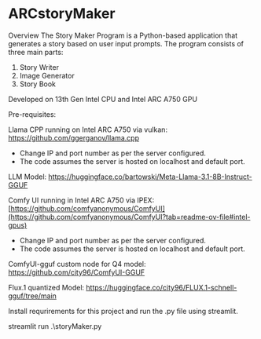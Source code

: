 # ARCstoryMaker
Overview The Story Maker Program is a Python-based application that generates a story based on user input prompts. The program consists of three main parts:
1. Story Writer
2. Image Generator
3. Story Book

Developed on 13th Gen Intel CPU and Intel ARC A750 GPU

Pre-requisites:

Llama CPP running on Intel ARC A750 via vulkan: https://github.com/ggerganov/llama.cpp
- Change IP and port number as per the server configured.
- The code assumes the server is hosted on localhost and default port. 

LLM Model: https://huggingface.co/bartowski/Meta-Llama-3.1-8B-Instruct-GGUF

Comfy UI running in Intel ARC A750 via IPEX: [https://github.com/comfyanonymous/ComfyUI](https://github.com/comfyanonymous/ComfyUI?tab=readme-ov-file#intel-gpus) 
- Change IP and port number as per the server configured.
- The code assumes the server is hosted on localhost and default port. 

ComfyUI-gguf custom node for Q4 model: https://github.com/city96/ComfyUI-GGUF

Flux.1 quantized Model: https://huggingface.co/city96/FLUX.1-schnell-gguf/tree/main 


Install requrirements for this project and run the .py file using streamlit. 

streamlit run .\storyMaker.py     
